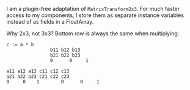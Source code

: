I am a plugin-free adaptation of `MatrixTransform2x3`.
For much faster access to my components, I store them as separate instance variables instead of as fields in a FloatArray.

Why 2x3, not 3x3?
Bottom row is always the same when multiplying:
```
c := a * b
				b11 b12 b13
				b21 b22 b23
				0      0     1

a11 a12 a13	c11 c12 c13
a21 a22 a23	c21 c22 c23
0     0    1		0      0     1
```